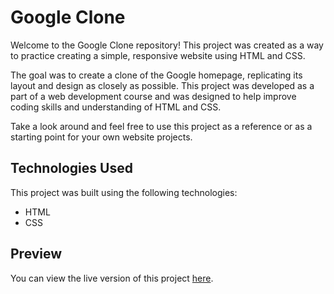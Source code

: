 # Google Clone

Welcome to the Google Clone repository! This project was created as a way to practice creating a simple, responsive website using HTML and CSS.

The goal was to create a clone of the Google homepage, replicating its layout and design as closely as possible. This project was developed as a part of a web development course and was designed to help improve coding skills and understanding of HTML and CSS.

Take a look around and feel free to use this project as a reference or as a starting point for your own website projects.

## Technologies Used

This project was built using the following technologies:

- HTML
- CSS

## Preview

You can view the live version of this project [here](https://abelarismendy.github.io/google-clone/).



